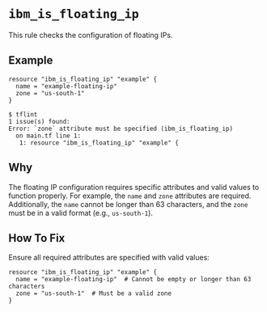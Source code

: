 # `ibm_is_floating_ip`

This rule checks the configuration of floating IPs.

## Example

```hcl
resource "ibm_is_floating_ip" "example" {
  name = "example-floating-ip"
  zone = "us-south-1"
}
```

```console
$ tflint
1 issue(s) found:
Error: `zone` attribute must be specified (ibm_is_floating_ip)
  on main.tf line 1:
   1: resource "ibm_is_floating_ip" "example" {
```

## Why

The floating IP configuration requires specific attributes and valid values to function properly. For example, the `name` and `zone` attributes are required. Additionally, the `name` cannot be longer than 63 characters, and the `zone` must be in a valid format (e.g., `us-south-1`).

## How To Fix

Ensure all required attributes are specified with valid values:

```hcl
resource "ibm_is_floating_ip" "example" {
  name = "example-floating-ip"  # Cannot be empty or longer than 63 characters
  zone = "us-south-1"  # Must be a valid zone
}
```